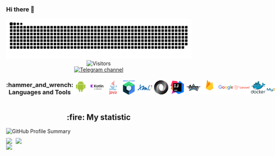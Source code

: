 ### Hi there 👋

<div align="center">
  <div align="center">
    <picture>
      <source
        media="(prefers-color-scheme: dark)"
        srcset="https://raw.githubusercontent.com/platane/snk/output/github-contribution-grid-snake-dark.svg"
      />
      <source
        media="(prefers-color-scheme: light)"
        srcset="https://raw.githubusercontent.com/platane/snk/output/github-contribution-grid-snake.svg"
      />
      <img
        alt="github contribution grid snake animation"
        src="https://raw.githubusercontent.com/platane/snk/output/github-contribution-grid-snake.svg"
      />
  </picture>
  </div>
  <img alt="Visitors" src="https://komarev.com/ghpvc/?username=agaperra&label=Profile%20Visits&style=for-the-badge" />
  <br>
  <a href="https://t.me/agaperra">
    <img src="https://img.shields.io/badge/-Channel-1a1b27?style=for-the-badge&logo=telegram" alt="Telegram channel">
  </a>
</div>

<div align="center" style="display: flex; align-items: center;">
  <h3>:hammer_and_wrench: Languages and Tools</h3>
    <img src="https://github.com/devicons/devicon/blob/master/icons/android/android-original-wordmark.svg" title="Android" **alt="Android" width="40" height="40"/>&nbsp;
    <img src="https://github.com/devicons/devicon/blob/master/icons/kotlin/kotlin-original-wordmark.svg" title="Kotlin" alt="Kotlin" width="40" height="40"/>&nbsp;
    <img src="https://github.com/devicons/devicon/blob/master/icons/java/java-original-wordmark.svg" title="Java" alt="Java" width="40" height="40"/>&nbsp;
       <img src="https://github.com/devicons/devicon/blob/master/icons/jetpackcompose/jetpackcompose-original-wordmark.svg" title="Jetpack Compose" **alt="Jetpack Compose" width="40" height="40"/>&nbsp;
        <img src="https://github.com/devicons/devicon/blob/master/icons/xml/xml-original.svg" title="XML" **alt="XML" width="40" height="40"/>&nbsp;
         <img src="https://github.com/devicons/devicon/blob/master/icons/json/json-original.svg" title="Json" **alt="Json" width="40" height="40"/>&nbsp;
     <img src="https://github.com/devicons/devicon/blob/master/icons/intellij/intellij-original.svg" title="IntelliJ" **alt="IntelliJ" width="40" height="40"/>&nbsp;
       <img src="https://github.com/devicons/devicon/blob/master/icons/groovy/groovy-original.svg" title="Groovy" **alt="Groovy" width="40" height="40"/>&nbsp;
   <img src="https://github.com/devicons/devicon/blob/master/icons/firebase/firebase-original-wordmark.svg" title="Firebase" **alt="Firebase" width="40" height="40"/>&nbsp;
     <img src="https://github.com/devicons/devicon/blob/master/icons/google/google-original-wordmark.svg" title="Google" **alt="Google" width="40" height="40"/>&nbsp;
     <img src="https://github.com/devicons/devicon/blob/master/icons/laravel/laravel-original-wordmark.svg" title="Laravel" **alt="Laravel" width="40" height="40"/>&nbsp;
  <img src="https://github.com/devicons/devicon/blob/master/icons/docker/docker-original-wordmark.svg" title="Docker" alt="Docker " width="40" height="40"/>&nbsp;
    <img src="https://github.com/devicons/devicon/blob/master/icons/mysql/mysql-original-wordmark.svg" title="Mysql" alt="Mysql " width="40" height="40"/>&nbsp;
      <img src="https://github.com/devicons/devicon/blob/master/icons/php/php-original.svg" title="PHP" alt="PHP " width="40" height="40"/>&nbsp;
      <img src="https://github.com/devicons/devicon/blob/master/icons/phpstorm/phpstorm-original.svg" title="PhpStorm" alt="PhpStorm " width="40" height="40"/>&nbsp;
        <img src="https://github.com/devicons/devicon/blob/master/icons/postman/postman-original-wordmark.svg" title="Postman" alt="Postman " width="40" height="40"/>&nbsp;
  <img src="https://github.com/devicons/devicon/blob/master/icons/git/git-original-wordmark.svg" title="Git" **alt="Git" width="40" height="40"/>&nbsp;
    <img src="https://github.com/devicons/devicon/blob/master/icons/python/python-original-wordmark.svg" title="Python" **alt="Python" width="40" height="40"/>&nbsp;
      <img src="https://github.com/devicons/devicon/blob/master/icons/unity/unity-original-wordmark.svg" title="Unity" **alt="Unity" width="40" height="40"/>&nbsp;
</div>


<div id="stats" align="center" style="display: flex; flex-direction: column;">
    <h2>:fire: My statistic</h2>
    <a style="display: flex; align-items: center;">
        <img src="https://github-profile-summary-cards.vercel.app/api/cards/profile-details?username=agaperra&theme=dark" alt="GitHub Profile Summary" style="margin-bottom: 10px;" />
    </a>
    <a style="display: flex;">
        <img src="https://github-profile-summary-cards.vercel.app/api/cards/repos-per-language?username=agaperra&theme=dark" style="margin-right: 10px;">
        <img src="https://github-profile-summary-cards.vercel.app/api/cards/stats?username=agaperra&theme=dark">
    </a>
</div>

<!--horizontal divider(gradiant)-->
<img src="https://user-images.githubusercontent.com/73097560/115834477-dbab4500-a447-11eb-908a-139a6edaec5c.gif">

<!--
**agaperra/agaperra** is a ✨ _special_ ✨ repository because its `README.md` (this file) appears on your GitHub profile.

Here are some ideas to get you started:

- 🔭 I’m currently working on ...
- 🌱 I’m currently learning ...
- 👯 I’m looking to collaborate on ...
- 🤔 I’m looking for help with ...
- 💬 Ask me about ...
- 📫 How to reach me: ...
- 😄 Pronouns: ...
- ⚡ Fun fact: ...
-->
